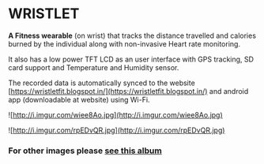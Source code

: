 # WRISTLET

**A Fitness wearable** (on wrist) that tracks the distance travelled and calories
burned by the individual along with non-invasive Heart rate monitoring. 

It also has a low power TFT LCD as an user interface with GPS tracking, SD card support and
Temperature and Humidity sensor. 

The recorded data is automatically synced to the website [https://wristletfit.blogspot.in/](https://wristletfit.blogspot.in/) and android app (downloadable at website) using Wi-Fi.


![http://i.imgur.com/wiee8Ao.jpg](http://i.imgur.com/wiee8Ao.jpg)

![http://i.imgur.com/rpEDvQR.jpg](http://i.imgur.com/rpEDvQR.jpg)


### For other images please [see this album](http://imgur.com/a/ypfeH)
